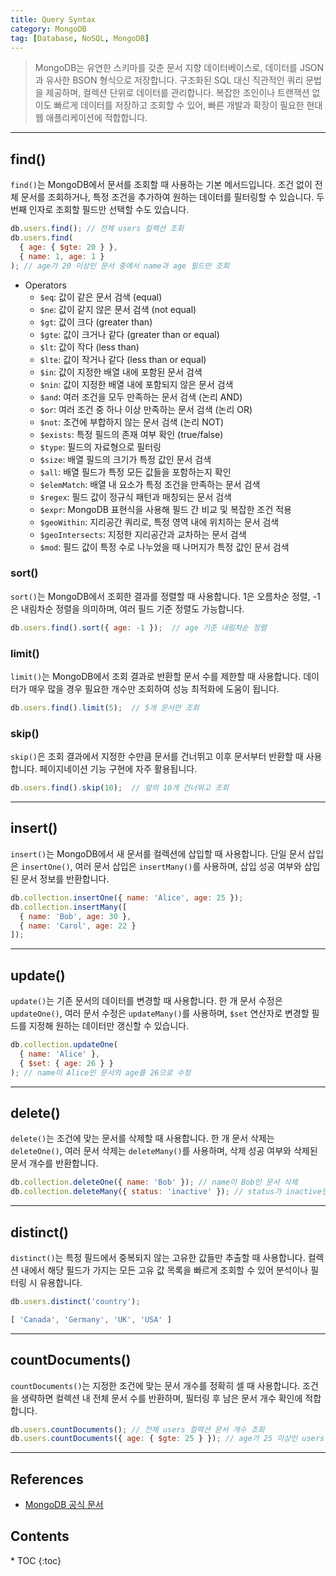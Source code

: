 ```yaml
---
title: Query Syntax
category: MongoDB
tag: [Database, NoSQL, MongoDB]
---
```


> MongoDB는 유연한 스키마를 갖춘 문서 지향 데이터베이스로, 데이터를 JSON과 유사한 BSON 형식으로 저장합니다. 구조화된 SQL 대신 직관적인 쿼리 문법을 제공하며, 컬렉션 단위로 데이터를 관리합니다. 복잡한 조인이나 트랜잭션 없이도 빠르게 데이터를 저장하고 조회할 수 있어, 빠른 개발과 확장이 필요한 현대 웹 애플리케이션에 적합합니다. 

---

## find()
`find()`는 MongoDB에서 문서를 조회할 때 사용하는 기본 메서드입니다. 조건 없이 전체 문서를 조회하거나, 특정 조건을 추가하여 원하는 데이터를 필터링할 수 있습니다. 두 번째 인자로 조회할 필드만 선택할 수도 있습니다.

```javascript
db.users.find(); // 전체 users 컬렉션 조회
db.users.find(
  { age: { $gte: 20 } }, 
  { name: 1, age: 1 }
); // age가 20 이상인 문서 중에서 name과 age 필드만 조회
```

- Operators
  - `$eq`: 값이 같은 문서 검색 (equal)
  - `$ne`: 값이 같지 않은 문서 검색 (not equal)
  - `$gt`: 값이 크다 (greater than)
  - `$gte`: 값이 크거나 같다 (greater than or equal)
  - `$lt`: 값이 작다 (less than)
  - `$lte`: 값이 작거나 같다 (less than or equal)
  - `$in`: 값이 지정한 배열 내에 포함된 문서 검색
  - `$nin`: 값이 지정한 배열 내에 포함되지 않은 문서 검색
  - `$and`: 여러 조건을 모두 만족하는 문서 검색 (논리 AND)
  - `$or`: 여러 조건 중 하나 이상 만족하는 문서 검색 (논리 OR)
  - `$not`: 조건에 부합하지 않는 문서 검색 (논리 NOT)
  - `$exists`: 특정 필드의 존재 여부 확인 (true/false)
  - `$type`: 필드의 자료형으로 필터링
  - `$size`: 배열 필드의 크기가 특정 값인 문서 검색
  - `$all`: 배열 필드가 특정 모든 값들을 포함하는지 확인
  - `$elemMatch`: 배열 내 요소가 특정 조건을 만족하는 문서 검색
  - `$regex`: 필드 값이 정규식 패턴과 매칭되는 문서 검색
  - `$expr`: MongoDB 표현식을 사용해 필드 간 비교 및 복잡한 조건 적용
  - `$geoWithin`: 지리공간 쿼리로, 특정 영역 내에 위치하는 문서 검색
  - `$geoIntersects`: 지정한 지리공간과 교차하는 문서 검색
  - `$mod`: 필드 값이 특정 수로 나누었을 때 나머지가 특정 값인 문서 검색


### sort()
`sort()`는 MongoDB에서 조회한 결과를 정렬할 때 사용합니다. 1은 오름차순 정렬, -1은 내림차순 정렬을 의미하며, 여러 필드 기준 정렬도 가능합니다.

```javascript
db.users.find().sort({ age: -1 });  // age 기준 내림차순 정렬
```

### limit()
`limit()`는 MongoDB에서 조회 결과로 반환할 문서 수를 제한할 때 사용합니다. 데이터가 매우 많을 경우 필요한 개수만 조회하여 성능 최적화에 도움이 됩니다.

```javascript
db.users.find().limit(5);  // 5개 문서만 조회
```

### skip()
`skip()`은 조회 결과에서 지정한 수만큼 문서를 건너뛰고 이후 문서부터 반환할 때 사용합니다. 페이지네이션 기능 구현에 자주 활용됩니다.

```javascript
db.users.find().skip(10);  // 앞의 10개 건너뛰고 조회
```

---

## insert()
`insert()`는 MongoDB에서 새 문서를 컬렉션에 삽입할 때 사용합니다. 단일 문서 삽입은 `insertOne()`, 여러 문서 삽입은 `insertMany()`를 사용하며, 삽입 성공 여부와 삽입된 문서 정보를 반환합니다.

```javascript
db.collection.insertOne({ name: 'Alice', age: 25 });
db.collection.insertMany([
  { name: 'Bob', age: 30 },
  { name: 'Carol', age: 22 }
]);
```

---

## update()
`update()`는 기존 문서의 데이터를 변경할 때 사용합니다. 한 개 문서 수정은 `updateOne()`, 여러 문서 수정은 `updateMany()`를 사용하며, `$set` 연산자로 변경할 필드를 지정해 원하는 데이터만 갱신할 수 있습니다.

```javascript
db.collection.updateOne(
  { name: 'Alice' },
  { $set: { age: 26 } }
); // name이 Alice인 문서의 age를 26으로 수정
```

---

## delete() 
`delete()`는 조건에 맞는 문서를 삭제할 때 사용합니다. 한 개 문서 삭제는 `deleteOne()`, 여러 문서 삭제는 `deleteMany()`를 사용하며, 삭제 성공 여부와 삭제된 문서 개수를 반환합니다.

```javascript
db.collection.deleteOne({ name: 'Bob' }); // name이 Bob인 문서 삭제
db.collection.deleteMany({ status: 'inactive' }); // status가 inactive인 모든 문서 삭제
```

---

## distinct()
`distinct()`는 특정 필드에서 중복되지 않는 고유한 값들만 추출할 때 사용합니다. 컬렉션 내에서 해당 필드가 가지는 모든 고유 값 목록을 빠르게 조회할 수 있어 분석이나 필터링 시 유용합니다.

```javascript
db.users.distinct('country');
```

```javascript
[ 'Canada', 'Germany', 'UK', 'USA' ]
```

---

## countDocuments()
`countDocuments()`는 지정한 조건에 맞는 문서 개수를 정확히 셀 때 사용합니다. 조건을 생략하면 컬렉션 내 전체 문서 수를 반환하며, 필터링 후 남은 문서 개수 확인에 적합합니다.

```javascript
db.users.countDocuments(); // 전체 users 컬렉션 문서 개수 조회
db.users.countDocuments({ age: { $gte: 25 } }); // age가 25 이상인 users 문서 개수 조회
```

---

## References
- [MongoDB 공식 문서](https://www.mongodb.com/docs/)

<nav class="post-toc" markdown="1">
  <h2>Contents</h2>
* TOC
{:toc}
</nav>
